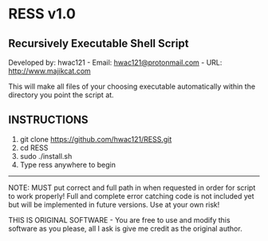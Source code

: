 # RESS v1.0
Recursively Executable Shell Script
---------------------------------------
Developed by: hwac121 - Email: hwac121@protonmail.com - URL: http://www.majikcat.com

This will make all files of your choosing executable automatically within the directory 
you point the script at.

INSTRUCTIONS
---------------------------------------
1. git clone https://github.com/hwac121/RESS.git
2. cd RESS
3. sudo ./install.sh
4. Type ress anywhere to begin
---------------------------------------
NOTE: MUST put correct and full path in when requested in order for script to work properly! Full and 
complete error catching code is not included yet but will be implemented in future versions. 
Use at your own risk!

THIS IS ORIGINAL SOFTWARE - You are free to use and modify this software as you please, all I ask is give me credit as the original author.
